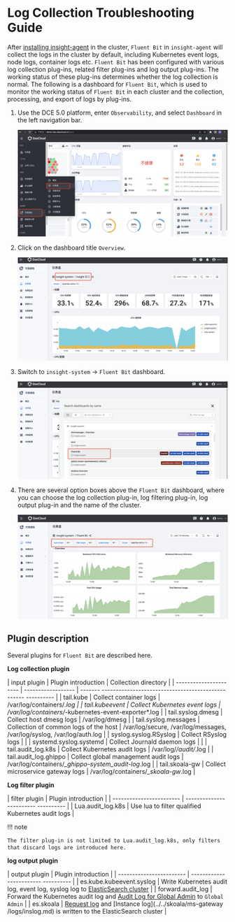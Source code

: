 # Log Collection Troubleshooting Guide

After [installing insight-agent](../user-guide/01quickstart/installagent.md) in the cluster, `Fluent Bit` in `insight-agent` will collect the logs in the cluster by default, including Kubernetes event logs, node logs, container logs etc.
`Fluent Bit` has been configured with various log collection plug-ins, related filter plug-ins and log output plug-ins.
The working status of these plug-ins determines whether the log collection is normal.
The following is a dashboard for `Fluent Bit`, which is used to monitor the working status of `Fluent Bit` in each cluster and the collection, processing, and export of logs by plug-ins.

1. Use the DCE 5.0 platform, enter `Observability`, and select `Dashboard` in the left navigation bar.

    ![insight entry](../images/insight01.png)

2. Click on the dashboard title `Overview`.

    ![Overview](../images/insight02.png)

3. Switch to `insight-system` -> `Fluent Bit` dashboard.

    ![fluentbit](../images/insight03.png)

4. There are several option boxes above the `Fluent Bit` dashboard, where you can choose the log collection plug-in, log filtering plug-in, log output plug-in and the name of the cluster.

    ![fluentbit](../images/insight04.png)

## Plugin description

Several plugins for `Fluent Bit` are described here.

**Log collection plugin**

| input plugin | Plugin introduction | Collection directory |
| ---------------------- | ------------------ | ------- -------------------------------------------------- ---------- |
| tail.kube | Collect container logs | /var/log/containers/*.log |
| tail.kubeevent | Collect Kubernetes event logs | /var/log/containers/*-kubernetes-event-exporter*.log |
| tail.syslog.dmesg | Collect host dmesg logs | /var/log/dmesg |
| tail.syslog.messages | Collection of common logs of the host | /var/log/secure, /var/log/messages, /var/log/syslog, /var/log/auth.log |
| syslog.syslog.RSyslog | Collect RSyslog logs | |
| systemd.syslog.systemd | Collect Journald daemon logs | |
| tail.audit_log.k8s | Collect Kubernetes audit logs | /var/log/*/audit/*.log |
| tail.audit_log.ghippo | Collect global management audit logs | /var/log/containers/*_ghippo-system_audit-log*.log |
| tail.skoala-gw | Collect microservice gateway logs | /var/log/containers/*_skoala-gw*.log |

**Log filter plugin**

| filter plugin | Plugin introduction |
| ------------------------ | ------------------------ ---------- |
| Lua.audit_log.k8s | Use lua to filter qualified Kubernetes audit logs |

!!! note

    The filter plug-in is not limited to Lua.audit_log.k8s, only filters that discard logs are introduced here.

**log output plugin**

| output plugin | Plugin introduction |
| ------------------------ | ------------------------ ---------- |
| es.kube.kubeevent.syslog | Write Kubernetes audit log, event log, syslog log to [ElasticSearch cluster](../../middleware/elasticsearch/intro/what.md) |
| forward.audit_log | Forward the Kubernetes audit log and [Audit Log for Global Admin](../../ghippo/04UserGuide/03AuditLog.md) to `Global Admin` |
| es.skoala | [Request log](../../skoala/ms-gateway/logs/reqlog.md) and [Instance log](../../skoala/ms-gateway /logs/inslog.md) is written to the ElasticSearch cluster |
